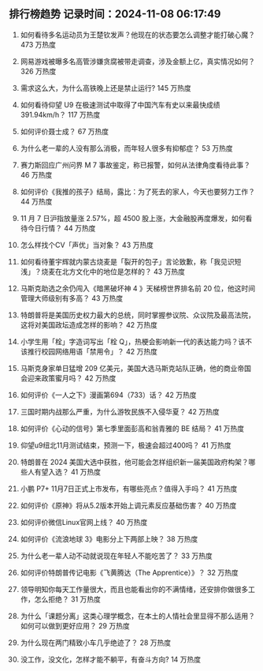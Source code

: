 
## 排行榜趋势 记录时间：2024-11-08 06:17:49
  
  1. 如何看待多名运动员为王楚钦发声？他现在的状态要怎么调整才能打破心魔？ 473 万热度
    
  2. 网易游戏被曝多名高管涉嫌贪腐被带走调查，涉及金额上亿，真实情况如何？ 326 万热度
    
  3. 需求这么大，为什么高铁晚上还是禁止运行? 145 万热度
    
  4. 如何看待仰望 U9 在极速测试中取得了中国汽车有史以来最快成绩 391.94km/h？ 117 万热度
    
  5. 如何评价聂士成？ 67 万热度
    
  6. 为什么老一辈的人没有那么消极，而年轻人很多有抑郁症？ 53 万热度
    
  7. 赛力斯回应广州问界 M 7 事故鉴定，称已报警，如何从法律角度看待此事？ 46 万热度
    
  8. 如何评价《我推的孩子》结局，露比：为了死去的家人，今天也要努力工作？ 44 万热度
    
  9. 11 月 7 日沪指放量涨 2.57%，超 4500 股上涨，大金融股再度爆发，如何看待今日行情？ 44 万热度
    
  10. 怎么样找个CV「声优」当对象？ 43 万热度
    
  11. 如何看待董宇辉就内蒙古烧麦是「裂开的包子」言论致歉，称「我见识短浅」？烧麦在北方文化中的地位是怎样的？ 43 万热度
    
  12. 马斯克助选之余仍闯入《暗黑破坏神 4 》天梯榜世界排名前 20 位，他这时间管理大师级别有多高？ 43 万热度
    
  13. 特朗普将是美国历史权力最大的总统，同时掌握参议院、众议院及最高法院，这将对美国政坛造成怎样的影响？ 42 万热度
    
  14. 小学生用「栓」字造词写出「栓 Q」，热梗会影响新一代的表达能力吗？该不该推行校园网络用语「禁用令」？ 42 万热度
    
  15. 马斯克身家单日猛增 209 亿美元，美国大选马斯克站队正确，他的商业帝国会迎来政策蜜月吗？ 42 万热度
    
  16. 如何评价《一人之下》漫画第694（733）话？ 42 万热度
    
  17. 三国时期内战那么严重，为什么游牧民族不入侵华夏？ 42 万热度
    
  18. 如何评价《心动的信号》第七季里面彭高和翁青雅的 BE 结局？ 41 万热度
    
  19. 仰望u9纽北11月测试结束，预测一下，极速会超过400吗？ 41 万热度
    
  20. 特朗普在 2024 美国大选中获胜，他可能会怎样组织新一届美国政府构架？哪些人有望入选？ 41 万热度
    
  21. 小鹏 P7+ 11月7日正式上市发布，有哪些亮点？值得入手吗？ 41 万热度
    
  22. 如何评价《原神》将从5.2版本开始上调元素反应基础伤害？ 40 万热度
    
  23. 如何评价微信Linux官网上线？ 40 万热度
    
  24. 如何评价《流浪地球 3》电影分上下两部上映？ 38 万热度
    
  25. 为什么老一辈人动不动就说现在年轻人不能吃苦了？ 33 万热度
    
  26. 如何评价特朗普传记电影《飞黄腾达（The Apprentice）》？ 32 万热度
    
  27. 领导明知你每天工作量很大，而且也能看出你的不满情绪，还安排你做很多工作，怎么拒绝？ 31 万热度
    
  28. 为什么「课题分离」这类心理学概念，在本土的人情社会里显得不那么适用？如何可以做到更好应用？ 29 万热度
    
  29. 为什么现在两门精致小车几乎绝迹了？ 28 万热度
    
  30. 没工作，没文化，怎样才能不躺平，有奋斗方向? 14 万热度
    